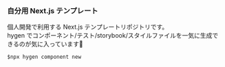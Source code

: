 ### 自分用 Next.js テンプレート

個人開発で利用する Next.js テンプレートリポジトリです。  
hygen でコンポーネント/テスト/storybook/スタイルファイルを一気に生成できるのが気に入っています:penguin:

```
$npx hygen component new
```
